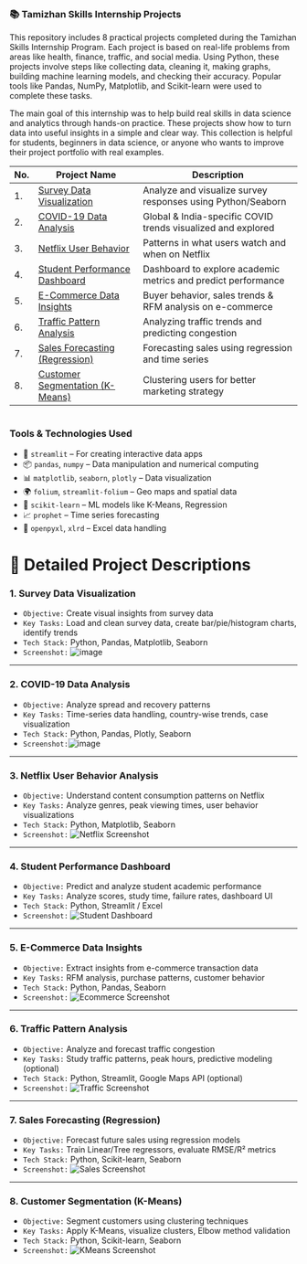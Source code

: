 ### 📚 Tamizhan Skills Internship Projects
This repository includes 8 practical projects completed during the Tamizhan Skills Internship Program. Each project is based on real-life problems from areas like health, finance, traffic, and social media. Using Python, these projects involve steps like collecting data, cleaning it, making graphs, building machine learning models, and checking their accuracy. Popular tools like Pandas, NumPy, Matplotlib, and Scikit-learn were used to complete these tasks.

The main goal of this internship was to help build real skills in data science and analytics through hands-on practice. These projects show how to turn data into useful insights in a simple and clear way. This collection is helpful for students, beginners in data science, or anyone who wants to improve their project portfolio with real examples.



| No. | Project Name                                                        | Description                                                   |
| --- | ------------------------------------------------------------------- | ------------------------------------------------------------- |
| 1.  | [Survey Data Visualization](#1-survey-data-visualization)           | Analyze and visualize survey responses using Python/Seaborn   |
| 2.  | [COVID-19 Data Analysis](#2-covid-19-data-analysis)                 | Global & India-specific COVID trends visualized and explored  |
| 3.  | [Netflix User Behavior](#3-netflix-user-behavior-analysis)          | Patterns in what users watch and when on Netflix              |
| 4.  | [Student Performance Dashboard](#4-student-performance-dashboard)   | Dashboard to explore academic metrics and predict performance |
| 5.  | [E-Commerce Data Insights](#5-e-commerce-data-insights)             | Buyer behavior, sales trends & RFM analysis on e-commerce     |
| 6.  | [Traffic Pattern Analysis](#6-traffic-pattern-analysis)             | Analyzing traffic trends and predicting congestion            |
| 7.  | [Sales Forecasting (Regression)](#7-sales-forecasting-regression)   | Forecasting sales using regression and time series            |
| 8.  | [Customer Segmentation (K-Means)](#8-customer-segmentation-k-means) | Clustering users for better marketing strategy                |

#
###  Tools & Technologies Used 

- 🧰 `streamlit` – For creating interactive data apps  
- 📦 `pandas`, `numpy` – Data manipulation and numerical computing  
- 📊 `matplotlib`, `seaborn`, `plotly` – Data visualization  
- 🌍 `folium`, `streamlit-folium` – Geo maps and spatial data  
- 🤖 `scikit-learn` – ML models like K-Means, Regression  
- 📈 `prophet` – Time series forecasting  
- 📄 `openpyxl`, `xlrd` – Excel data handling



# 🧾 Detailed Project Descriptions

### 1. Survey Data Visualization

-  `Objective:` Create visual insights from survey data  
-  `Key Tasks:` Load and clean survey data, create bar/pie/histogram charts, identify trends  
-  `Tech Stack:` Python, Pandas, Matplotlib, Seaborn 
-  `Screenshot:` ![image](https://github.com/user-attachments/assets/25d18ff0-ea2f-4281-8508-f626e479cf29) 

---

### 2. COVID-19 Data Analysis

-  `Objective:` Analyze spread and recovery patterns  
-  `Key Tasks:` Time-series data handling, country-wise trends, case visualization  
-  `Tech Stack:` Python, Pandas, Plotly, Seaborn  
-  `Screenshot:`![image](https://github.com/user-attachments/assets/25a85839-2b1d-4789-9332-fc2a1532d111)




---

### 3. Netflix User Behavior Analysis

-  `Objective:` Understand content consumption patterns on Netflix  
-  `Key Tasks:` Analyze genres, peak viewing times, user behavior visualizations  
-  `Tech Stack:` Python, Matplotlib, Seaborn  
-  `Screenshot:` ![Netflix Screenshot](screenshots/netflix.png)

---

### 4. Student Performance Dashboard

-  `Objective:` Predict and analyze student academic performance  
-  `Key Tasks:` Analyze scores, study time, failure rates, dashboard UI  
-  `Tech Stack:` Python, Streamlit / Excel  
-  `Screenshot:` ![Student Dashboard](screenshots/student.png)

---

### 5. E-Commerce Data Insights

-  `Objective:` Extract insights from e-commerce transaction data  
-  `Key Tasks:` RFM analysis, purchase patterns, customer behavior  
-  `Tech Stack:` Python, Pandas, Seaborn  
-  `Screenshot:` ![Ecommerce Screenshot](screenshots/ecommerce.png)

---

### 6. Traffic Pattern Analysis

-  `Objective:` Analyze and forecast traffic congestion  
-  `Key Tasks:` Study traffic patterns, peak hours, predictive modeling (optional)  
-  `Tech Stack:` Python, Streamlit, Google Maps API (optional)  
-  `Screenshot:` ![Traffic Screenshot](screenshots/traffic.png)

---

### 7. Sales Forecasting (Regression)

-  `Objective:` Forecast future sales using regression models  
-  `Key Tasks:` Train Linear/Tree regressors, evaluate RMSE/R² metrics  
-  `Tech Stack:` Python, Scikit-learn, Seaborn  
-  `Screenshot:` ![Sales Screenshot](screenshots/sales.png)

---

### 8. Customer Segmentation (K-Means)

-  `Objective:` Segment customers using clustering techniques  
-  `Key Tasks:` Apply K-Means, visualize clusters, Elbow method validation  
-  `Tech Stack:` Python, Scikit-learn, Seaborn  
-  `Screenshot:` ![KMeans Screenshot](screenshots/kmeans.png)

